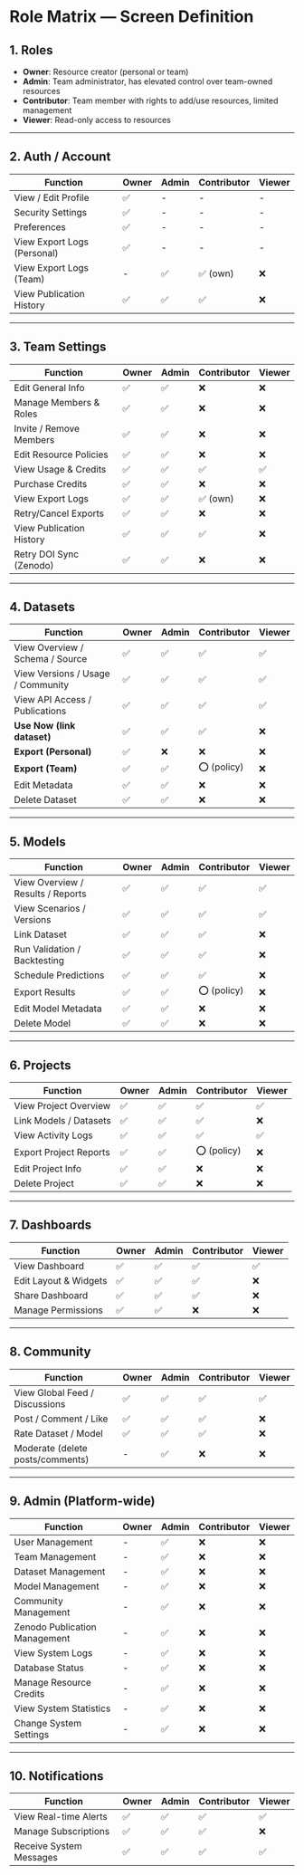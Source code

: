 # Role Matrix — Screen Definition

## 1. Roles
- **Owner**: Resource creator (personal or team)  
- **Admin**: Team administrator, has elevated control over team-owned resources  
- **Contributor**: Team member with rights to add/use resources, limited management  
- **Viewer**: Read-only access to resources  

---

## 2. Auth / Account
| Function                  | Owner | Admin | Contributor | Viewer |
|----------------------------|-------|-------|-------------|--------|
| View / Edit Profile        | ✅    | -     | -           | -      |
| Security Settings          | ✅    | -     | -           | -      |
| Preferences                | ✅    | -     | -           | -      |
| View Export Logs (Personal)| ✅    | -     | -           | -      |
| View Export Logs (Team)    | -     | ✅    | ✅ (own)    | ❌     |
| View Publication History   | ✅    | ✅    | ✅          | ❌     |

---

## 3. Team Settings
| Function                           | Owner | Admin | Contributor | Viewer |
|-----------------------------------|-------|-------|-------------|--------|
| Edit General Info                 | ✅    | ✅    | ❌          | ❌     |
| Manage Members & Roles            | ✅    | ✅    | ❌          | ❌     |
| Invite / Remove Members           | ✅    | ✅    | ❌          | ❌     |
| Edit Resource Policies            | ✅    | ✅    | ❌          | ❌     |
| View Usage & Credits              | ✅    | ✅    | ✅          | ✅     |
| Purchase Credits                  | ✅    | ✅    | ❌          | ❌     |
| View Export Logs                  | ✅    | ✅    | ✅ (own)    | ❌     |
| Retry/Cancel Exports              | ✅    | ✅    | ❌          | ❌     |
| View Publication History          | ✅    | ✅    | ✅          | ❌     |
| Retry DOI Sync (Zenodo)           | ✅    | ✅    | ❌          | ❌     |

---

## 4. Datasets
| Function                           | Owner | Admin | Contributor | Viewer |
|-----------------------------------|-------|-------|-------------|--------|
| View Overview / Schema / Source   | ✅    | ✅    | ✅          | ✅     |
| View Versions / Usage / Community | ✅    | ✅    | ✅          | ✅     |
| View API Access / Publications    | ✅    | ✅    | ✅          | ✅     |
| **Use Now (link dataset)**        | ✅    | ✅    | ✅          | ❌     |
| **Export (Personal)**             | ✅    | ❌    | ❌          | ❌     |
| **Export (Team)**                 | ✅    | ✅    | ⭕ (policy) | ❌     |
| Edit Metadata                     | ✅    | ✅    | ❌          | ❌     |
| Delete Dataset                    | ✅    | ✅    | ❌          | ❌     |

---

## 5. Models
| Function                           | Owner | Admin | Contributor | Viewer |
|-----------------------------------|-------|-------|-------------|--------|
| View Overview / Results / Reports | ✅    | ✅    | ✅          | ✅     |
| View Scenarios / Versions         | ✅    | ✅    | ✅          | ✅     |
| Link Dataset                      | ✅    | ✅    | ✅          | ❌     |
| Run Validation / Backtesting      | ✅    | ✅    | ✅          | ❌     |
| Schedule Predictions              | ✅    | ✅    | ✅          | ❌     |
| Export Results                    | ✅    | ✅    | ⭕ (policy) | ❌     |
| Edit Model Metadata               | ✅    | ✅    | ❌          | ❌     |
| Delete Model                      | ✅    | ✅    | ❌          | ❌     |

---

## 6. Projects
| Function                           | Owner | Admin | Contributor | Viewer |
|-----------------------------------|-------|-------|-------------|--------|
| View Project Overview             | ✅    | ✅    | ✅          | ✅     |
| Link Models / Datasets            | ✅    | ✅    | ✅          | ❌     |
| View Activity Logs                | ✅    | ✅    | ✅          | ✅     |
| Export Project Reports            | ✅    | ✅    | ⭕ (policy) | ❌     |
| Edit Project Info                 | ✅    | ✅    | ❌          | ❌     |
| Delete Project                    | ✅    | ✅    | ❌          | ❌     |

---

## 7. Dashboards
| Function                           | Owner | Admin | Contributor | Viewer |
|-----------------------------------|-------|-------|-------------|--------|
| View Dashboard                    | ✅    | ✅    | ✅          | ✅     |
| Edit Layout & Widgets             | ✅    | ✅    | ✅          | ❌     |
| Share Dashboard                   | ✅    | ✅    | ✅          | ❌     |
| Manage Permissions                | ✅    | ✅    | ❌          | ❌     |

---

## 8. Community
| Function                           | Owner | Admin | Contributor | Viewer |
|-----------------------------------|-------|-------|-------------|--------|
| View Global Feed / Discussions    | ✅    | ✅    | ✅          | ✅     |
| Post / Comment / Like             | ✅    | ✅    | ✅          | ❌     |
| Rate Dataset / Model              | ✅    | ✅    | ✅          | ❌     |
| Moderate (delete posts/comments)  | -     | ✅    | ❌          | ❌     |

---

## 9. Admin (Platform-wide)
| Function                           | Owner | Admin | Contributor | Viewer |
|-----------------------------------|-------|-------|-------------|--------|
| User Management                   | -     | ✅    | ❌          | ❌     |
| Team Management                   | -     | ✅    | ❌          | ❌     |
| Dataset Management                | -     | ✅    | ❌          | ❌     |
| Model Management                  | -     | ✅    | ❌          | ❌     |
| Community Management              | -     | ✅    | ❌          | ❌     |
| Zenodo Publication Management     | -     | ✅    | ❌          | ❌     |
| View System Logs                  | -     | ✅    | ❌          | ❌     |
| Database Status                    | -     | ✅    | ❌          | ❌     |
| Manage Resource Credits           | -     | ✅    | ❌          | ❌     |
| View System Statistics            | -     | ✅    | ❌          | ❌     |
| Change System Settings            | -     | ✅    | ❌          | ❌     |

---

## 10. Notifications
| Function                           | Owner | Admin | Contributor | Viewer |
|-----------------------------------|-------|-------|-------------|--------|
| View Real-time Alerts             | ✅    | ✅    | ✅          | ✅     |
| Manage Subscriptions              | ✅    | ✅    | ✅          | ❌     |
| Receive System Messages           | ✅    | ✅    | ✅          | ✅     |
